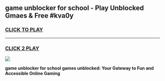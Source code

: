 
## game unblocker for school - Play Unblocked Gmaes & Free #kva0y
<h3>
<a href="https://premium.freeplayer.one?title=game_unblocker_for_school&ref=01M">CLICK TO PLAY</a></h3>
<hr>

<h3>
<a href="https://premium.freeplayer.one?title=game_unblocker_for_school&ref=01M">CLICK 2 PLAY</a>
  
</h3>

<a href="https://premium.freeplayer.one?title=game_unblocker_for_school&ref=01M"><img src="https://clearcache.store/games.png"></a>


**game unblocker for school games unblocked: Your Gateway to Fun and Accessible Online Gaming**
